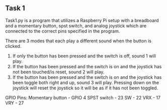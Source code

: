 ## Task 1
Task1.py is a program that utilizes a Raspberry Pi setup with a breadboard and a momentary button, spst switch, and analog joystick which are connected to the correct pins specified in the program. 

There are 3 modes that each play a different sound when the button is clicked. 
1. If only the button has been pressed and the switch is off, sound 1 will play. 
2. If the button has been pressed and the switch is on and the joystick has not been touched/is reset, sound 2 will play.
3. If the button has been pressed and the switch is on and the joystick has been toggle both right and up, sound 3 will play. 
Pressing down on the joystick will reset the joystick so it will be as if it has not been toggled. 

GPIO Pins:
Momentary button - GPIO 4
SPST switch - 23
SW - 22
VRX - 17
VRY - 27
